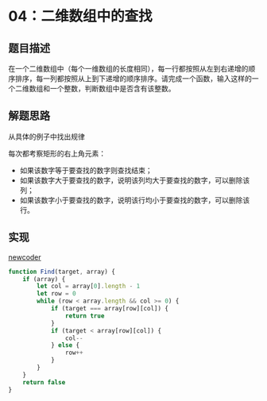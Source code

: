 # 04：二维数组中的查找

## 题目描述

在一个二维数组中（每个一维数组的长度相同），每一行都按照从左到右递增的顺序排序，每一列都按照从上到下递增的顺序排序。请完成一个函数，输入这样的一个二维数组和一个整数，判断数组中是否含有该整数。 

## 解题思路

从具体的例子中找出规律

每次都考察矩形的右上角元素：

- 如果该数字等于要查找的数字则查找结束；
- 如果该数字大于要查找的数字，说明该列均大于要查找的数字，可以删除该列；
- 如果该数字小于要查找的数字，说明该行均小于要查找的数字，可以删除该行。

## 实现

[newcoder](https://www.nowcoder.com/profile/670097550/codeBookDetail?submissionId=61917911)

```javascript
function Find(target, array) {
    if (array) {
        let col = array[0].length - 1
        let row = 0
        while (row < array.length && col >= 0) {
            if (target === array[row][col]) {
                return true
            }
            if (target < array[row][col]) {
                col--
            } else {
                row++
            }
        }
    }
    return false
}
```

